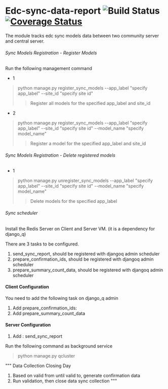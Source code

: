 # Edc-sync-data-report ![Build Status](https://github.com/bhp-code-space/edc-sync-data-report/actions/workflows/django.yml/badge.svg) [![Coverage Status](https://codecov.io/gh/bhp-code-space/edc-sync-data-report/branch/develop/graph/badge.svg?token=6d1ad9c3-37d2-4e37-b077-d9394a1d5874)](https://codecov.io/gh/bhp-code-space/edc-sync-data-report)

The module tracks edc sync models data between two community server and central server.

###### Sync Models Registration - Register Models

Run the following management command

*  1
 > python manage.py register_sync_models
     --app_label "specify app_label" --site_id "specify site id"
 >> Register all models for the specified app_label and site_id
 
* 2
> python manage.py register_sync_models
     --app_label "specify app_label" --site_id "specify site id" --model_name "specify model_name" 
 >> Register a model for the specified app_label and site_id 

###### Sync Models Registration - Delete registered models

* 1
> python manage.py unregister_sync_models
     --app_label "specify app_label" --site_id "specify site id" --model_name "specify model_name" 
 >> Delete models for the specified app_label

###### Sync scheduler

Install the Redis Server on Client and Server VM. (it is a dependency for django_q)

There are 3 tasks to be configured.

1. send_sync_report, should be registered with djangoq admin scheduler
2. prepare_confirmation_ids, should be registered with djangoq admin scheduler
3. prepare_summary_count_data, should be registered with djangoq admin scheduler

#### Client Configuration

You need to add the following task on django_q admin
1. Add prepare_confirmation_ids:
2. Add prepare_summary_count_data

#### Server Configuration
 1. Add : send_sync_report
 
Run the following command as background service
> python manage.py qcluster

"""  Data Collection Closing Day
1. Based on valid from until valid to, generate confirmation data 
2. Run validation, then close data sync collection
"""
